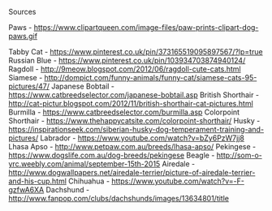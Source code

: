 Sources

Paws - https://www.clipartqueen.com/image-files/paw-prints-clipart-dog-paws.gif

Tabby Cat - https://www.pinterest.co.uk/pin/373165519095897567/?lp=true
Russian Blue - https://www.pinterest.co.uk/pin/103934703874940124/
Ragdoll - http://9meow.blogspot.com/2012/06/ragdoll-cute-cats.html
Siamese - http://dompict.com/funny-animals/funny-cat/siamese-cats-95-pictures/47/
Japanese Bobtail - https://www.catbreedselector.com/japanese-bobtail.asp
British Shorthair - http://cat-pictur.blogspot.com/2012/11/british-shorthair-cat-pictures.html
Burmilla - https://www.catbreedselector.com/burmilla.asp
Colorpoint Shorthair - https://www.thehappycatsite.com/colorpoint-shorthair/
Husky - https://inspirationseek.com/siberian-husky-dog-temperament-training-and-pictures/
Labrador - https://www.youtube.com/watch?v=bZy6PzW7jj8
Lhasa Apso - http://www.petpaw.com.au/breeds/lhasa-apso/
Pekingese - https://www.dogslife.com.au/dog-breeds/pekingese
Beagle - http://som-o-yrc.weebly.com/animal/september-15th-2015
Airedale - http://www.dogwallpapers.net/airedale-terrier/picture-of-airedale-terrier-and-his-cup.html
Chihuahua - https://www.youtube.com/watch?v=-F-gzfwA6XA
Dachshund - http://www.fanpop.com/clubs/dachshunds/images/13634801/title


